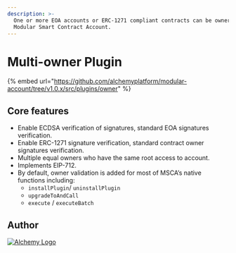 ```yaml
---
description: >-
  One or more EOA accounts or ERC-1271 compliant contracts can be owners of the
  Modular Smart Contract Account.
---
```


# Multi-owner Plugin

{% embed url="https://github.com/alchemyplatform/modular-account/tree/v1.0.x/src/plugins/owner" %}

## Core features

* Enable ECDSA verification of signatures, standard EOA signatures verification.
* Enable ERC-1271 signature verification, standard contract owner signatures verification.
* Multiple equal owners who have the same root access to account.
* Implements EIP-712.
* By default, owner validation is added for most of MSCA’s native functions including:
  * `installPlugin`/ `uninstallPlugin`
  * `upgradeToAndCall`
  * `execute` / `executeBatch`

## Author

[<picture><source srcset="../.gitbook/assets/alchemy-logo-white.png" media="(prefers-color-scheme: dark)"><img src="https://files.gitbook.com/v0/b/gitbook-x-prod.appspot.com/o/spaces%2FImI9L0KXrv1O4bMTE21k%2Fuploads%2FzQq2looZUut1yU9kV9fD%2Falchemy-logo-blue-gradient.png?alt=media&#x26;token=5cbd91f0-eae0-4bc9-92ba-790016af4e75" alt="Alchemy Logo" data-size="line"></picture>](https://www.alchemy.com)
